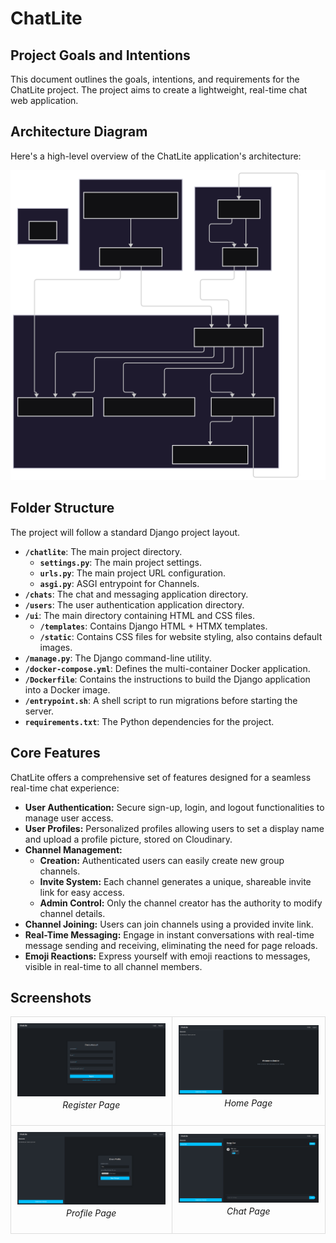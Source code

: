 # ChatLite

## Project Goals and Intentions

This document outlines the goals, intentions, and requirements for the ChatLite project. The project aims to create a lightweight, real-time chat web application.

## Architecture Diagram

Here's a high-level overview of the ChatLite application's architecture:

![Architecture Diagram](arch_diagram.svg)

## Folder Structure

The project will follow a standard Django project layout.

- **`/chatlite`**: The main project directory.
  - **`settings.py`**: The main project settings.
  - **`urls.py`**: The main project URL configuration.
  - **`asgi.py`**: ASGI entrypoint for Channels.
- **`/chats`**: The chat and messaging application directory.
- **`/users`**: The user authentication application directory.
- **`/ui`**: The main directory containing HTML and CSS files.
  - **`/templates`**: Contains Django HTML + HTMX templates.
  - **`/static`**: Contains CSS files for website styling, also contains default images.
- **`/manage.py`**: The Django command-line utility.
- **`/docker-compose.yml`**: Defines the multi-container Docker application.
- **`/Dockerfile`**: Contains the instructions to build the Django application into a Docker image.
- **`/entrypoint.sh`**: A shell script to run migrations before starting the server.
- **`requirements.txt`**: The Python dependencies for the project.

## Core Features

ChatLite offers a comprehensive set of features designed for a seamless real-time chat experience:

- **User Authentication:** Secure sign-up, login, and logout functionalities to manage user access.
- **User Profiles:** Personalized profiles allowing users to set a display name and upload a profile picture, stored on Cloudinary.
- **Channel Management:**
  - **Creation:** Authenticated users can easily create new group channels.
  - **Invite System:** Each channel generates a unique, shareable invite link for easy access.
  - **Admin Control:** Only the channel creator has the authority to modify channel details.
- **Channel Joining:** Users can join channels using a provided invite link.
- **Real-Time Messaging:** Engage in instant conversations with real-time message sending and receiving, eliminating the need for page reloads.
- **Emoji Reactions:** Express yourself with emoji reactions to messages, visible in real-time to all channel members.

## Screenshots

<table style="width:100%; border-collapse: collapse;">
  <tr>
    <td style="border: 1px solid #ddd; padding: 10px; text-align: center;">
      <img src="screenshots/register.png" alt="Register Screenshot" style="max-width: 100%; height: auto; display: block; margin: 0 auto;">
      <p style="margin-top: 5px; font-style: italic;">Register Page</p>
    </td>
    <td style="border: 1px solid #ddd; padding: 10px; text-align: center;">
      <img src="screenshots/home.png" alt="Home Screenshot" style="max-width: 100%; height: auto; display: block; margin: 0 auto;">
      <p style="margin-top: 5px; font-style: italic;">Home Page</p>
    </td>
  </tr>
  <tr>
    <td style="border: 1px solid #ddd; padding: 10px; text-align: center;">
      <img src="screenshots/profile.png" alt="Profile Screenshot" style="max-width: 100%; height: auto; display: block; margin: 0 auto;">
      <p style="margin-top: 5px; font-style: italic;">Profile Page</p>
    </td>
    <td style="border: 1px solid #ddd; padding: 10px; text-align: center;">
      <img src="screenshots/chat.png" alt="Chat Screenshot" style="max-width: 100%; height: auto; display: block; margin: 0 auto;">
      <p style="margin-top: 5px; font-style: italic;">Chat Page</p>
    </td>
  </tr>
</table>
